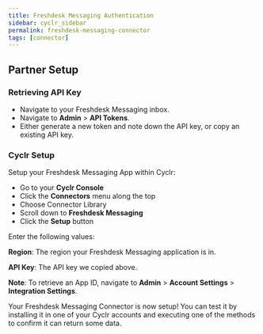 ```yaml
---
title: Freshdesk Messaging Authentication
sidebar: cyclr_sidebar
permalink: freshdesk-messaging-connector
tags: [connector]
---
```


## Partner Setup

### Retrieving API Key
* Navigate to your Freshdesk Messaging inbox.
* Navigate to **Admin** > **API Tokens**.
* Either generate a new token and note down the API key, or copy an existing API key.

### Cyclr Setup

Setup your Freshdesk Messaging App within Cyclr:

*   Go to your **Cyclr Console**
*   Click the **Connectors** menu along the top
*   Choose Connector Library
*   Scroll down to **Freshdesk Messaging**
*   Click the **Setup** button

Enter the following values:

**Region**: The region your Freshdesk Messaging application is in.

**API Key**: The API key we copied above.


**Note**: To retrieve an App ID, navigate to **Admin** > **Account Settings** > **Integration Settings**.


Your Freshdesk Messaging Connector is now setup! You can test it by installing it in one of your Cyclr accounts and executing one of the methods to confirm it can return some data.
